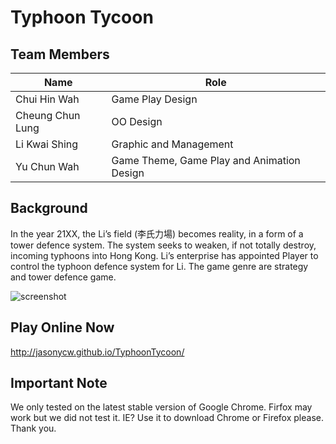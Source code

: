 # Typhoon Tycoon

## Team Members
Name                | Role
--------------------|-----------
Chui Hin Wah        |Game Play Design
Cheung Chun Lung    |OO Design
Li Kwai Shing       |Graphic and Management
Yu Chun Wah         |Game Theme, Game Play and Animation Design

## Background
In the year 21XX, the Li’s field (李氏力場) becomes reality, in a form of a tower defence system. The system seeks to weaken, if not totally destroy, incoming typhoons into Hong Kong. Li’s enterprise has appointed Player to control the typhoon defence system for Li. The game genre are strategy and tower defence game.

![screenshot](http://i.imgur.com/0QTJuur.png)

## Play Online Now
http://jasonycw.github.io/TyphoonTycoon/

## Important Note
We only tested on the latest stable version of Google Chrome.
Firfox may work but we did not test it.
IE? Use it to download Chrome or Firefox please. Thank you.
